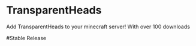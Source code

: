 # TransparentHeads
Add TransparentHeads to your minecraft server! With over 100 downloads


#Stable Release
